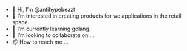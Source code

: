 - 👋 Hi, I’m @antihypebeazt
- 👀 I’m interested in creating products for we applications in the retail space.
- 🌱 I’m currently learning golang.
- 💞️ I’m looking to collaborate on ...
- 📫 How to reach me ...

<!---
antihypebeazt/antihypebeazt is a ✨ special ✨ repository because its `README.md` (this file) appears on your GitHub profile.
You can click the Preview link to take a look at your changes.
--->
